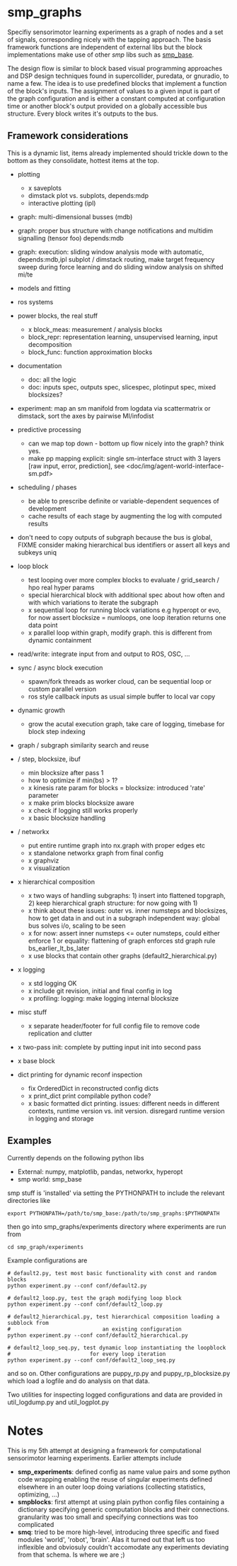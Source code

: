 

# smp\_graphs

Specifiy sensorimotor learning experiments as a graph of nodes and a
set of signals, corresponding nicely with the tapping approach. The
basis framework functions are independent of external libs but the
block implementations make use of other *smp* libs such as
[smp\_base](https://github.com/x75/smp_base).

The design flow is similar to block based visual programming
approaches and DSP design techniques found in supercollider, puredata,
or gnuradio, to name a few. The idea is to use predefined blocks that
implement a function of the block's inputs. The assignment of values
to a given input is part of the graph configuration and is either a
constant computed at configuration time or another block's output
provided on a globally accessible bus structure. Every block writes
it's outputs to the bus.


## Framework considerations

This is a dynamic list, items already implemented should trickle down
to the bottom as they consolidate, hottest items at the top.

-   plotting
    -   x saveplots
    -   dimstack plot vs. subplots, depends:mdp
    -   interactive plotting (ipl)
-   graph: multi-dimensional busses (mdb)
-   graph: proper bus structure with change notifications and multidim signalling (tensor foo) depends:mdb
-   graph: execution: sliding window analysis mode with automatic, depends:mdb,ipl
    subplot / dimstack routing, make target frequency sweep during
    force learning and do sliding window analysis on shifted mi/te
-   models and fitting
-   ros systems

-   power blocks, the real stuff
    -   x block\_meas: measurement / analysis blocks
    -   block\_repr: representation learning, unsupervised learning, input decomposition
    -   block\_func: function approximation blocks

-   documentation
    -   doc: all the logic
    -   doc: inputs spec, outputs spec, slicespec, plotinput spec, mixed blocksizes?

-   experiment: map an sm manifold from logdata via scattermatrix or
    dimstack, sort the axes by pairwise MI/infodist
-   predictive processing
    -   can we map top down - bottom up flow nicely into the graph? think
        yes.
    -   make pp mapping explicit: single sm-interface struct with 3
        layers [raw input, error, prediction], see
        <doc/img/agent-world-interface-sm.pdf>
-   scheduling / phases
    -   be able to prescribe definite or variable-dependent sequences of
        development
    -   cache results of each stage by augmenting the log with computed
        results

-   don't need to copy outputs of subgraph because the bus is global,
    FIXME consider making hierarchical bus identifiers or assert all
    keys and subkeys uniq

-   loop block
    -   test looping over more complex blocks to evaluate / grid\_search /
        hpo real hyper params
    -   special hierarchical block with additional spec about how often
        and with which variations to iterate the subgraph
    -   x sequential loop for running block variations e.g hyperopt or evo,
        for now assert blocksize = numloops, one loop iteration returns
        one data point
    -   x parallel loop within graph, modify graph. this is different
        from dynamic containment

-   read/write: integrate input from and output to ROS, OSC, &#x2026;

-   sync / async block execution
    -   spawn/fork threads as worker cloud, can be sequential loop or
        custom parallel version
    -   ros style callback inputs as usual simple buffer to local var copy

-   dynamic growth
    -   grow the acutal execution graph, take care of logging, timebase
        for block step indexing

-   graph / subgraph similarity search and reuse

-   / step, blocksize, ibuf
    -   min blocksize after pass 1
    -   how to optimize if min(bs) > 1?
    -   x kinesis rate param for blocks = blocksize: introduced 'rate' parameter
    -   x make prim blocks blocksize aware
    -   x check if logging still works properly
    -   x basic blocksize handling

-   / networkx
    -   put entire runtime graph into nx.graph with proper edges etc
    -   x standalone networkx graph from final config
    -   x graphviz
    -   x visualization

-   x hierarchical composition
    -   x two ways of handling subgraphs: 1) insert into flattened
        topgraph, 2) keep hierarchical graph structure: for now going
        with 1)
    -   x think about these issues: outer vs. inner numsteps and blocksizes,
        how to get data in and out in a subgraph independent way: global
        bus solves i/o, scaling to be seen
    -   x for now: assert inner numsteps <= outer numsteps, could either
        enforce 1 or equality: flattening of graph enforces std graph
        rule bs\_earlier\_lt\_bs\_later
    -   x use blocks that contain other graphs (default2\_hierarchical.py)

-   x logging
    -   x std logging OK
    -   x include git revision, initial and final config in log
    -   x profiling: logging: make logging internal blocksize

-   misc stuff
    -   x separate header/footer for full config file to remove code
        replication and clutter

-   x two-pass init: complete by putting input init into second pass

-   x base block

-   dict printing for dynamic reconf inspection
    -   fix OrderedDict in reconstructed config dicts
    -   x print\_dict print compilable python code?
    -   x basic formatted dict printing. issues: different needs in
        different contexts, runtime version vs. init version. disregard
        runtime version in logging and storage


## Examples

Currently depends on the following python libs

-   External: numpy, matplotlib, pandas, networkx, hyperopt
-   smp world: smp\_base

smp stuff is 'installed' via setting the PYTHONPATH to include the
relevant directories like

    export PYTHONPATH=/path/to/smp_base:/path/to/smp_graphs:$PYTHONPATH

then go into smp\_graphs/experiments directory where experiments are
run from

    cd smp_graph/experiments

Example configurations are 

    # default2.py, test most basic functionality with const and random blocks
    python experiment.py --conf conf/default2.py

    # default2_loop.py, test the graph modifying loop block
    python experiment.py --conf conf/default2_loop.py

    # default2_hierarchical.py, test hierarchical composition loading a subblock from
    #                             an existing configuration
    python experiment.py --conf conf/default2_hierarchical.py

    # default2_loop_seq.py, test dynamic loop instantiating the loopblock
    #                         for every loop iteration
    python experiment.py --conf conf/default2_loop_seq.py

and so on. Other configurations are puppy\_rp.py and
puppy\_rp\_blocksize.py which load a logfile and do analysis on that
data.

Two utilities for inspecting logged configurations and data are
provided in util\_logdump.py and util\_logplot.py


# Notes

This is my 5th attempt at designing a framework for computational
sensorimotor learning experiments. Earlier attempts include

-   **smp\_experiments**: defined config as name value pairs and some
    python code wrapping enabling the reuse of singular experiments
    defined elsewhere in an outer loop doing variations (collecting
    statistics, optimizing, &#x2026;)
-   **smpblocks**: first attempt at using plain python config files
    containing a dictionary specifying generic computation blocks and
    their connections. granularity was too small and specifying
    connections was too complicated
-   **smq**: tried to be more high-level, introducing three specific and
    fixed modules 'world', 'robot', 'brain'. Alas it turned out that
    left us too inflexible and obviosuly couldn't accomodate any
    experiments deviating from that schema. Is where we are ;)

